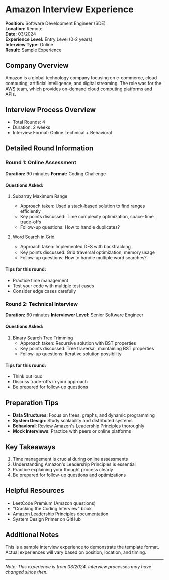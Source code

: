 # Amazon Interview Experience

**Position:** Software Development Engineer (SDE)  
**Location:** Remote  
**Date:** 03/2024  
**Experience Level:** Entry Level (0-2 years)  
**Interview Type:** Online  
**Result:** Sample Experience  

## Company Overview
Amazon is a global technology company focusing on e-commerce, cloud computing, artificial intelligence, and digital streaming. The role was for the AWS team, which provides on-demand cloud computing platforms and APIs.

## Interview Process Overview
- Total Rounds: 4
- Duration: 2 weeks
- Interview Format: Online Technical + Behavioral

## Detailed Round Information

### Round 1: Online Assessment
**Duration:** 90 minutes
**Format:** Coding Challenge

#### Questions Asked:
1. Subarray Maximum Range
   - Approach taken: Used a stack-based solution to find ranges efficiently
   - Key points discussed: Time complexity optimization, space-time trade-offs
   - Follow-up questions: How to handle duplicates?

2. Word Search in Grid
   - Approach taken: Implemented DFS with backtracking
   - Key points discussed: Grid traversal optimization, memory usage
   - Follow-up questions: How to handle multiple word searches?

#### Tips for this round:
- Practice time management
- Test your code with multiple test cases
- Consider edge cases carefully

### Round 2: Technical Interview
**Duration:** 60 minutes
**Interviewer Level:** Senior Software Engineer

#### Questions Asked:
1. Binary Search Tree Trimming
   - Approach taken: Recursive solution with BST properties
   - Key points discussed: Tree traversal, maintaining BST properties
   - Follow-up questions: Iterative solution possibility

#### Tips for this round:
- Think out loud
- Discuss trade-offs in your approach
- Be prepared for follow-up questions

## Preparation Tips
- **Data Structures**: Focus on trees, graphs, and dynamic programming
- **System Design**: Study scalability and distributed systems
- **Behavioral**: Review Amazon's Leadership Principles thoroughly
- **Mock Interviews**: Practice with peers or online platforms

## Key Takeaways
1. Time management is crucial during online assessments
2. Understanding Amazon's Leadership Principles is essential
3. Practice explaining your thought process clearly
4. Be prepared for follow-up questions and optimizations

## Helpful Resources
- LeetCode Premium (Amazon questions)
- "Cracking the Coding Interview" book
- Amazon Leadership Principles documentation
- System Design Primer on GitHub

## Additional Notes
This is a sample interview experience to demonstrate the template format. Actual experiences will vary based on position, location, and timing.

---
*Note: This experience is from 03/2024. Interview processes may have changed since then.* 